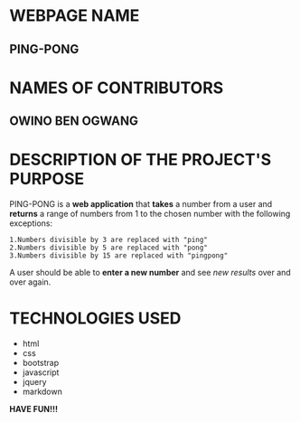
# WEBPAGE NAME
## PING-PONG

# NAMES OF CONTRIBUTORS
## OWINO BEN OGWANG

# DESCRIPTION OF THE PROJECT'S PURPOSE
PING-PONG is a **web application** that **takes** a number from a user and **returns** a range of numbers from 1 to the chosen number with the following exceptions:

    1.Numbers divisible by 3 are replaced with "ping"
    2.Numbers divisible by 5 are replaced with "pong"
    3.Numbers divisible by 15 are replaced with "pingpong"

A user should be able to **enter a new number** and see _new results_ over and over again.

# TECHNOLOGIES USED
- html
- css
- bootstrap
- javascript
- jquery
- markdown


**HAVE FUN!!!**
